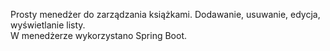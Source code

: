 Prosty menedżer do zarządzania książkami. Dodawanie, usuwanie, edycja, wyświetlanie listy.  
W menedżerze wykorzystano Spring Boot.
